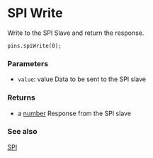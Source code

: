 # SPI Write

Write to the SPI Slave and return the response.

```sig
pins.spiWrite(0);
```

### Parameters

* `value`: value Data to be sent to the SPI slave

### Returns

* a [number](/reference/types/number) Response from the SPI slave

### See also

[SPI](https://developer.mbed.org/handbook/SPI)